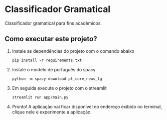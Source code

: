 # Classificador Gramatical 

Classificador gramatical para fins acadêmicos.

## Como executar este projeto?

1. Instale as dependências do projeto com o comando abaixo
    ```shell
    pip install -r requirements.txt
    ```
2. Instale o modelo de português do spacy
    ```shell
    python -m spacy download pt_core_news_lg
    ```
3. Em seguida execute o projeto com o streamlit
    ```shell
    streamlit run app/main.py
    ```
4. Pronto! A aplicação vai ficar disponível no endereço exibido no terminal, clique nele e experimente a aplicação.